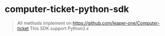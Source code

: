 # computer-ticket-python-sdk

> All methods implement on https://github.com/leaper-one/Computer-ticket
This SDK support Python3.x
